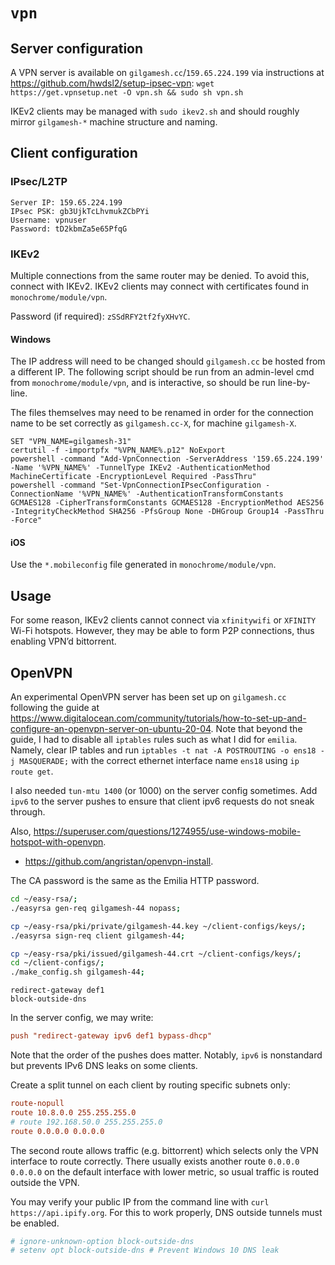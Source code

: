 # `vpn`

## Server configuration

A VPN server is available on `gilgamesh.cc`/`159.65.224.199` via instructions at <https://github.com/hwdsl2/setup-ipsec-vpn>: `wget https://get.vpnsetup.net -O vpn.sh && sudo sh vpn.sh`

IKEv2 clients may be managed with `sudo ikev2.sh` and should roughly mirror `gilgamesh-*` machine structure and naming.

## Client configuration

### IPsec/L2TP

```
Server IP: 159.65.224.199
IPsec PSK: gb3UjkTcLhvmukZCbPYi
Username: vpnuser
Password: tD2kbmZa5e65PfqG
```

### IKEv2

Multiple connections from the same router may be denied. To avoid this, connect with IKEv2.
IKEv2 clients may connect with certificates found in `monochrome/module/vpn`.

Password (if required): `zSSdRFY2tf2fyXHvYC`.

#### Windows

The IP address will need to be changed should `gilgamesh.cc` be hosted from a different IP. The following script should be run from an admin-level cmd from `monochrome/module/vpn`, and is interactive, so should be run line-by-line.

The files themselves may need to be renamed in order for the connection name to be set correctly as `gilgamesh.cc-X`, for machine `gilgamesh-X`.

```batch
SET "VPN_NAME=gilgamesh-31"
certutil -f -importpfx "%VPN_NAME%.p12" NoExport
powershell -command "Add-VpnConnection -ServerAddress '159.65.224.199' -Name '%VPN_NAME%' -TunnelType IKEv2 -AuthenticationMethod MachineCertificate -EncryptionLevel Required -PassThru"
powershell -command "Set-VpnConnectionIPsecConfiguration -ConnectionName '%VPN_NAME%' -AuthenticationTransformConstants GCMAES128 -CipherTransformConstants GCMAES128 -EncryptionMethod AES256 -IntegrityCheckMethod SHA256 -PfsGroup None -DHGroup Group14 -PassThru -Force"
```

#### iOS

Use the `*.mobileconfig` file generated in `monochrome/module/vpn`.

## Usage

For some reason, IKEv2 clients cannot connect via `xfinitywifi` or `XFINITY` Wi-Fi hotspots. However, they may be able to form P2P connections, thus enabling VPN’d bittorrent.

## OpenVPN

An experimental OpenVPN server has been set up on `gilgamesh.cc` following the guide at <https://www.digitalocean.com/community/tutorials/how-to-set-up-and-configure-an-openvpn-server-on-ubuntu-20-04>. Note that beyond the guide, I had to disable all `iptables` rules such as what I did for `emilia`. Namely, clear IP tables and run `iptables -t nat -A POSTROUTING -o ens18 -j MASQUERADE;` with the correct ethernet interface name `ens18` using `ip route get`.

I also needed `tun-mtu 1400` (or 1000) on the server config sometimes. Add `ipv6` to the server pushes to ensure that client ipv6 requests do not sneak through.

Also, <https://superuser.com/questions/1274955/use-windows-mobile-hotspot-with-openvpn>.

* <https://github.com/angristan/openvpn-install>.

The CA password is the same as the Emilia HTTP password.

```bash
cd ~/easy-rsa/;
./easyrsa gen-req gilgamesh-44 nopass;

cp ~/easy-rsa/pki/private/gilgamesh-44.key ~/client-configs/keys/;
./easyrsa sign-req client gilgamesh-44;

cp ~/easy-rsa/pki/issued/gilgamesh-44.crt ~/client-configs/keys/;
cd ~/client-configs/;
./make_config.sh gilgamesh-44;
```

```ovpn
redirect-gateway def1
block-outside-dns
```

In the server config, we may write:

```conf
push "redirect-gateway ipv6 def1 bypass-dhcp"
```

Note that the order of the pushes does matter. Notably, `ipv6` is nonstandard but prevents IPv6 DNS leaks on some clients.

Create a split tunnel on each client by routing specific subnets only:

```conf
route-nopull
route 10.8.0.0 255.255.255.0
# route 192.168.50.0 255.255.255.0
route 0.0.0.0 0.0.0.0
```

The second route allows traffic (e.g. bittorrent) which selects only the VPN interface to route correctly. There usually exists another route `0.0.0.0 0.0.0.0` on the default interface with lower metric, so usual traffic is routed outside the VPN.

You may verify your public IP from the command line with `curl https://api.ipify.org`. For this to work properly, DNS outside tunnels must be enabled.

```conf
# ignore-unknown-option block-outside-dns
# setenv opt block-outside-dns # Prevent Windows 10 DNS leak
```
